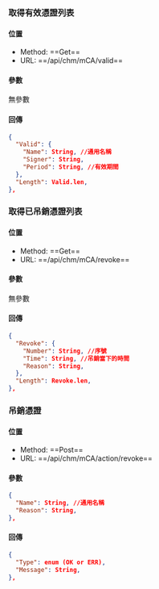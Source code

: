 ### 取得有效憑證列表

#### 位置

- Method: ==Get==
- URL: ==/api/chm/mCA/valid==

#### 參數

無參數

#### 回傳

```json
{
  "Valid": {
    "Name": String, //通用名稱
    "Signer": String,
    "Period": String, //有效期間
  },
  "Length": Valid.len,
},
```

### 取得已吊銷憑證列表

#### 位置

- Method: ==Get==
- URL: ==/api/chm/mCA/revoke==

#### 參數

無參數

#### 回傳

```json
{
  "Revoke": {
    "Number": String, //序號
    "Time": String, //吊銷當下的時間
    "Reason": String,
  },
  "Length": Revoke.len,
},
```

### 吊銷憑證

#### 位置

- Method: ==Post==
- URL: ==/api/chm/mCA/action/revoke==

#### 參數

```json
{
  "Name": String, //通用名稱
  "Reason": String,
},
```

#### 回傳

```json
{
  "Type": enum (OK or ERR),
  "Message": String,
},
```
